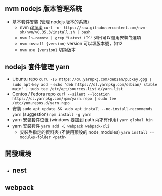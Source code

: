 ## nvm nodejs 版本管理系統 ##
- 基本套件安裝 (管理 nodejs 版本的系統)
  - nvm [github](https://github.com/nvm-sh/nvm)
    `curl -o- https://raw.githubusercontent.com/nvm-sh/nvm/v0.35.3/install.sh | bash`
  - `nvm ls-remote | grep "Latest LTS"` 列出可以選用安裝的選項
  - `nvm install {version}` version 可以填版本號，如12
  - `nvm use {version}` 切換版本


## nodejs 套件管理 yarn ##
  - Ubuntu repo
    `curl -sS https://dl.yarnpkg.com/debian/pubkey.gpg | sudo apt-key add -`
    `echo "deb https://dl.yarnpkg.com/debian/ stable main" | sudo tee /etc/apt/sources.list.d/yarn.list`
  - Centos / Fedora repo
    `curl --silent --location https://dl.yarnpkg.com/rpm/yarn.repo | sudo tee /etc/yum.repos.d/yarn.repo`
  - 安裝
    `sudo apt update && sudo apt install --no-install-recommends yarn` (suggestion)
    `npm install -g yarn`
  - yarn 安裝套件位置 (windows 要加到 path 內才有作用)
    `yarn global bin`
  - yarn 安裝套件
    `yarn add -D webpack webpack-cli`
    - 安裝到指定的資料夾 (不使用預設的 node_modules)
    `yarn install --modules-folder <path>`

## 開發環境 ##
- nest
  -

## webpack ##
